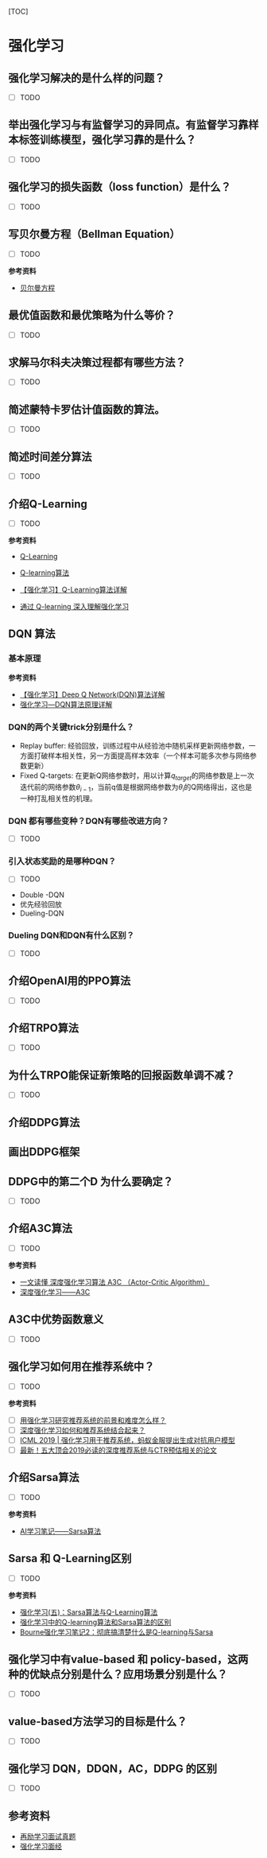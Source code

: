 [TOC]

# 强化学习

## 强化学习解决的是什么样的问题？

- [ ] TODO

## 举出强化学习与有监督学习的异同点。有监督学习靠样本标签训练模型，强化学习靠的是什么？

- [ ] TODO

## 强化学习的损失函数（loss function）是什么？

- [ ] TODO

## 写贝尔曼方程（Bellman Equation）

- [ ] TODO

**参考资料**

- [贝尔曼方程](https://blog.csdn.net/zbgzzz/article/details/80962645)

## 最优值函数和最优策略为什么等价？

- [ ] TODO

## 求解马尔科夫决策过程都有哪些方法？

- [ ] TODO

## 简述蒙特卡罗估计值函数的算法。

- [ ] TODO

## 简述时间差分算法

- [ ] TODO

## 介绍Q-Learning

- [ ] TODO

**参考资料**

- [Q-Learning](http://mnemstudio.org/path-finding-q-learning-tutorial.htm)

- [Q-learning算法](https://www.jianshu.com/p/eecb2230decf)
- [【强化学习】Q-Learning算法详解](https://blog.csdn.net/qq_30615903/article/details/80739243)

- [通过 Q-learning 深入理解强化学习](https://www.jiqizhixin.com/articles/2018-04-17-3)

## DQN 算法

### 基本原理

**参考资料**

- [【强化学习】Deep Q Network(DQN)算法详解](https://blog.csdn.net/qq_30615903/article/details/80744083)
- [强化学习—DQN算法原理详解](https://wanjun0511.github.io/2017/11/05/DQN/)  

### DQN的两个关键trick分别是什么？

- Replay buffer: 经验回放，训练过程中从经验池中随机采样更新网络参数，一方面打破样本相关性，另一方面提高样本效率（一个样本可能多次参与网络参数更新） 
- Fixed Q-targets: 在更新Q网络参数时，用以计算$q_{target}$的网络参数是上一次迭代前的网络参数$\theta_{i-1}$，当前q值是根据网络参数为$\theta_{i}$的Q网络得出，这也是一种打乱相关性的机理。

### DQN 都有哪些变种？DQN有哪些改进方向？

- [ ] TODO

### 引入状态奖励的是哪种DQN？

- [ ] TODO

- Double -DQN
- 优先经验回放
- Dueling-DQN

### Dueling DQN和DQN有什么区别？

- [ ] TODO

## 介绍OpenAI用的PPO算法

- [ ] TODO

## 介绍TRPO算法

- [ ] TODO

## 为什么TRPO能保证新策略的回报函数单调不减？

- [ ] TODO

## 介绍DDPG算法

## 画出DDPG框架

## DDPG中的第二个D 为什么要确定？

- [ ] TODO

## 介绍A3C算法

- [ ] TODO

**参考资料**

- [一文读懂 深度强化学习算法 A3C （Actor-Critic Algorithm）](https://www.cnblogs.com/wangxiaocvpr/p/8110120.html)
- [深度强化学习——A3C](https://blog.csdn.net/u013236946/article/details/73195035/)

## A3C中优势函数意义

- [ ] TODO

## 强化学习如何用在推荐系统中？

- [ ] TODO

**参考资料**

- [ ] [用强化学习研究推荐系统的前景和难度怎么样？](https://www.zhihu.com/question/328133447)
- [ ] [深度强化学习如何和推荐系统结合起来？](https://www.zhihu.com/question/63037952)
- [ ] [ICML 2019 | 强化学习用于推荐系统，蚂蚁金服提出生成对抗用户模型](https://zhuanlan.zhihu.com/p/68029391)
- [ ] [最新！五大顶会2019必读的深度推荐系统与CTR预估相关的论文](https://zhuanlan.zhihu.com/p/69050253)

## 介绍Sarsa算法

- [ ] TODO

**参考资料**

- [AI学习笔记——Sarsa算法](https://www.jianshu.com/p/9bbe5aa3924b)

## Sarsa 和 Q-Learning区别

- [ ] TODO

**参考资料**

- [强化学习(五)：Sarsa算法与Q-Learning算法](https://blog.csdn.net/liweibin1994/article/details/79119056)
- [强化学习中的Q-learning算法和Sarsa算法的区别](https://blog.csdn.net/wshixinshouaaa/article/details/80832415)
- [Bourne强化学习笔记2：彻底搞清楚什么是Q-learning与Sarsa](https://blog.csdn.net/linyijiong/article/details/81607691)

## 强化学习中有value-based 和 policy-based，这两种的优缺点分别是什么？应用场景分别是什么？

- [ ] TODO

## value-based方法学习的目标是什么？

- [ ] TODO

## 强化学习 DQN，DDQN，AC，DDPG 的区别

- [ ] TODO

## 参考资料

- [再励学习面试真题](https://zhuanlan.zhihu.com/p/33133828)
- [强化学习面经](https://zhuanlan.zhihu.com/p/44285282)


